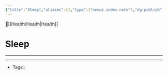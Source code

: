 ```yaml
---
{"title":"Sleep","aliases":[],"type":["nexus index note"],"dg-publish":true,"dg-pinned":true,"publish":true,"tags":["index-note"],"permalink":"/health/sleep/sleep/","pinned":true,"dgPassFrontmatter":true,"created":"2023-09-08T19:32:17.318-07:00","updated":"2023-09-10T14:29:26.269-07:00"}
---
```



🔺[[Health/Health\|Health]]

# Sleep
---











---
- Tags:: 








